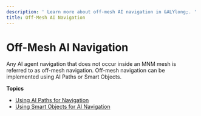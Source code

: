 ```yaml
---
description: ' Learn more about off-mesh AI navigation in &ALYlong;. '
title: Off-Mesh AI Navigation
---
```

# Off\-Mesh AI Navigation<a name="ai-nav-off_mesh_intro"></a>

Any AI agent navigation that does not occur inside an MNM mesh is referred to as off\-mesh navigation\. Off\-mesh navigation can be implemented using AI Paths or Smart Objects\.

**Topics**
+ [Using AI Paths for Navigation](ai-nav-off-mesh-paths.md)
+ [Using Smart Objects for AI Navigation](ai-nav-off-mesh-smart-objects.md)